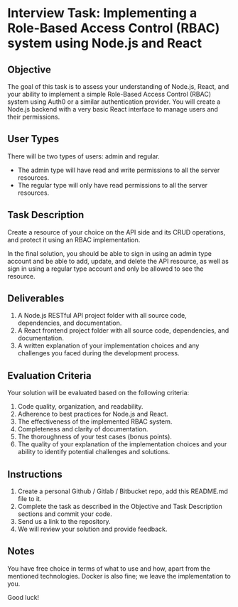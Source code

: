 # Interview Task: Implementing a Role-Based Access Control (RBAC) system using Node.js and React

## Objective

The goal of this task is to assess your understanding of Node.js, React, and your ability to implement a simple Role-Based Access Control (RBAC) system using Auth0 or a similar authentication provider. You will create a Node.js backend with a very basic React interface to manage users and their permissions.

## User Types

There will be two types of users: admin and regular.

- The admin type will have read and write permissions to all the server resources.
- The regular type will only have read permissions to all the server resources.

## Task Description

Create a resource of your choice on the API side and its CRUD operations, and protect it using an RBAC implementation.

In the final solution, you should be able to sign in using an admin type account and be able to add, update, and delete the API resource, as well as sign in using a regular type account and only be allowed to see the resource.

## Deliverables

1. A Node.js RESTful API project folder with all source code, dependencies, and documentation.
2. A React frontend project folder with all source code, dependencies, and documentation.
3. A written explanation of your implementation choices and any challenges you faced during the development process.

## Evaluation Criteria

Your solution will be evaluated based on the following criteria:

1. Code quality, organization, and readability.
2. Adherence to best practices for Node.js and React.
3. The effectiveness of the implemented RBAC system.
4. Completeness and clarity of documentation.
5. The thoroughness of your test cases (bonus points).
6. The quality of your explanation of the implementation choices and your ability to identify potential challenges and solutions.

## Instructions

1. Create a personal Github / Gitlab / Bitbucket repo, add this README.md file to it.
2. Complete the task as described in the Objective and Task Description sections and commit your code.
3. Send us a link to the repository.
4. We will review your solution and provide feedback.

## Notes
You have free choice in terms of what to use and how, apart from the mentioned technologies. 
Docker is also fine; we leave the implementation to you.

Good luck!

